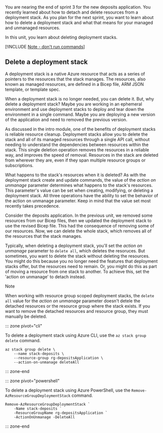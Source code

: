 You are nearing the end of sprint 3 for the new deposits application. You recently learned about how to detach and delete resources from a deployment stack. As you plan for the next sprint, you want to learn about how to delete a deployment stack and what that means for your managed and unmanaged resources.

In this unit, you learn about deleting deployment stacks.

[!INCLUDE [Note - don't run commands](../../../includes/dont-run-commands.md)]

## Delete a deployment stack

A deployment stack is a native Azure resource that acts as a series of pointers to the resources that the stack manages. The resources, also known as managed resources, are defined in a Bicep file, ARM JSON template, or template spec.

When a deployment stack is no longer needed, you can delete it. But, why delete a deployment stack? Maybe you are working in an ephemeral environment and use deployment stacks to deploy and tear down the environment in a single command. Maybe you are deploying a new version of the application and need to removed the previous version.

As discussed in the intro module, one of the benefits of deployment stacks is reliable resource cleanup. Deployment stacks allow you to delete the stack and all of its managed resources through a single API call, without needing to understand the dependencies between resources within the stack. This single deletion operation removes the resources in a reliable way, and improves the speed of removal. Resources in the stack are deleted from wherever they are, even if they span multiple resource groups or subscriptions.

What happens to the stack's resources when it is deleted? As with the deployment stack create and update commands, the value of the _action on unmanage_ parameter determines what happens to the stack's resources. This parameter's value can be set when creating, modifying, or deleting a deployment stack. All three operations have the ability to set the behavior of the action on unmanage parameter. Keep in mind that the value set most recently takes precedence.

Consider the deposits application. In the previous unit, we removed some resources from our Bicep files, then we updated the deployment stack to use the revised Bicep file. This had the consequence of removing some of our resources. Now, we can delete the whole stack, which removes all of the resources that the stack manages.

Typically, when deleting a deployment stack, you'll set the _action on unmanage_ parameter to `delete all`, which deletes the resoruces. But sometimes, you want to delete the stack without deleting the resources. You might do this because you no longer need the features that deployment stacks offer, but the resources need to remain. Or, you might do this as part of moving a resource from one stack to another. To achieve this, set the 'action on unmanage' to detach instead.

> [!NOTE]
> When working with resource group scoped deployment stacks, the `delete all` value for the _action on unmanage_ parameter doesn't detele the detached resources or the resource group where the stack exists. If you want to remove the detached resources and resource group, they must manually be deleted.

::: zone pivot="cli"

To delete a deployment stack using Azure CLI, use the `az stack group delete` command.

```azurecli
az stack group delete \
    --name stack-deposits \
    --resource-group rg-depositsApplication \
    --action-on-unmanage deleteAll
```

::: zone-end

::: zone pivot="powershell"

To delete a deployment stack using Azure PowerShell, use the `Remove-AzResourceGroupDeploymentStack` command.

```azurepowershell
Remove-AzResourceGroupDeploymentStack `
    -Name stack-deposits `
    -ResourceGroupName rg-depositsApplication `
    -ActionOnUnmanage -DeleteAll
```

::: zone-end
